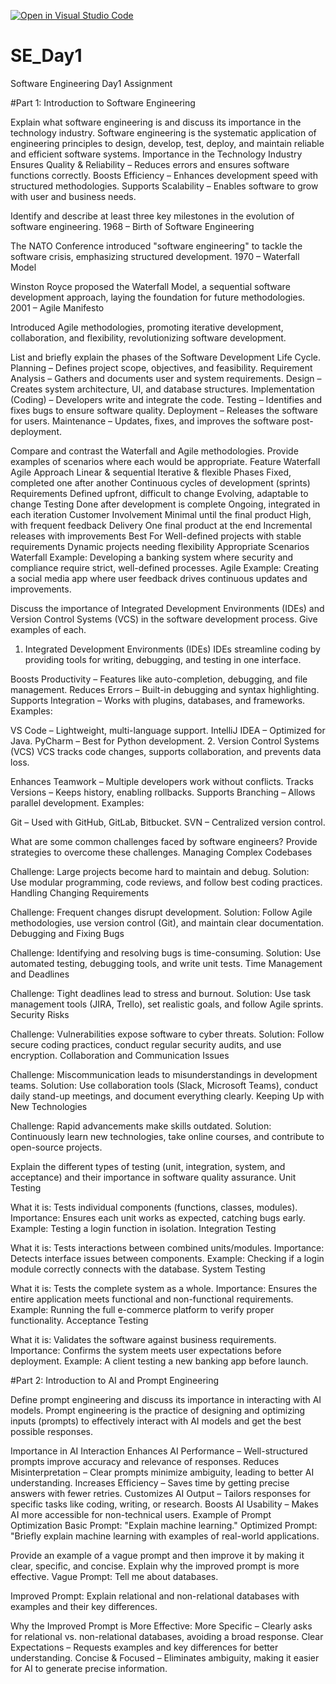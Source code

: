[![Open in Visual Studio Code](https://classroom.github.com/assets/open-in-vscode-2e0aaae1b6195c2367325f4f02e2d04e9abb55f0b24a779b69b11b9e10269abc.svg)](https://classroom.github.com/online_ide?assignment_repo_id=18739864&assignment_repo_type=AssignmentRepo)
# SE_Day1
Software Engineering Day1 Assignment

#Part 1: Introduction to Software Engineering

Explain what software engineering is and discuss its importance in the technology industry.
 Software engineering is the systematic application of engineering principles to design, develop, test, deploy, and maintain reliable and efficient software systems.
       Importance in the Technology Industry
Ensures Quality & Reliability – Reduces errors and ensures software functions correctly.
Boosts Efficiency – Enhances development speed with structured methodologies.
Supports Scalability – Enables software to grow with user and business needs.


Identify and describe at least three key milestones in the evolution of software engineering.
1968 – Birth of Software Engineering

The NATO Conference introduced "software engineering" to tackle the software crisis, emphasizing structured development.
1970 – Waterfall Model

Winston Royce proposed the Waterfall Model, a sequential software development approach, laying the foundation for future methodologies.
2001 – Agile Manifesto

Introduced Agile methodologies, promoting iterative development, collaboration, and flexibility, revolutionizing software development.

List and briefly explain the phases of the Software Development Life Cycle.
Planning – Defines project scope, objectives, and feasibility.
Requirement Analysis – Gathers and documents user and system requirements.
Design – Creates system architecture, UI, and database structures.
Implementation (Coding) – Developers write and integrate the code.
Testing – Identifies and fixes bugs to ensure software quality.
Deployment – Releases the software for users.
Maintenance – Updates, fixes, and improves the software post-deployment.



Compare and contrast the Waterfall and Agile methodologies. Provide examples of scenarios where each would be appropriate.
Feature	Waterfall	Agile
Approach	Linear & sequential	Iterative & flexible
Phases	Fixed, completed one after another	Continuous cycles of development (sprints)
Requirements	Defined upfront, difficult to change	Evolving, adaptable to change
Testing	Done after development is complete	Ongoing, integrated in each iteration
Customer Involvement	Minimal until the final product	High, with frequent feedback
Delivery	One final product at the end	Incremental releases with improvements
Best For	Well-defined projects with stable requirements	Dynamic projects needing flexibility
Appropriate Scenarios
Waterfall Example: Developing a banking system where security and compliance require strict, well-defined processes.
Agile Example: Creating a social media app where user feedback drives continuous updates and improvements.








Discuss the importance of Integrated Development Environments (IDEs) and Version Control Systems (VCS) in the software development process. Give examples of each.
1. Integrated Development Environments (IDEs)
IDEs streamline coding by providing tools for writing, debugging, and testing in one interface.

Boosts Productivity – Features like auto-completion, debugging, and file management.
Reduces Errors – Built-in debugging and syntax highlighting.
Supports Integration – Works with plugins, databases, and frameworks.
Examples:

VS Code – Lightweight, multi-language support.
IntelliJ IDEA – Optimized for Java.
PyCharm – Best for Python development.
2. Version Control Systems (VCS)
VCS tracks code changes, supports collaboration, and prevents data loss.

Enhances Teamwork – Multiple developers work without conflicts.
Tracks Versions – Keeps history, enabling rollbacks.
Supports Branching – Allows parallel development.
Examples:

Git – Used with GitHub, GitLab, Bitbucket.
SVN – Centralized version control.



What are some common challenges faced by software engineers? Provide strategies to overcome these challenges.
Managing Complex Codebases

Challenge: Large projects become hard to maintain and debug.
Solution: Use modular programming, code reviews, and follow best coding practices.
Handling Changing Requirements

Challenge: Frequent changes disrupt development.
Solution: Follow Agile methodologies, use version control (Git), and maintain clear documentation.
Debugging and Fixing Bugs

Challenge: Identifying and resolving bugs is time-consuming.
Solution: Use automated testing, debugging tools, and write unit tests.
Time Management and Deadlines

Challenge: Tight deadlines lead to stress and burnout.
Solution: Use task management tools (JIRA, Trello), set realistic goals, and follow Agile sprints.
Security Risks

Challenge: Vulnerabilities expose software to cyber threats.
Solution: Follow secure coding practices, conduct regular security audits, and use encryption.
Collaboration and Communication Issues

Challenge: Miscommunication leads to misunderstandings in development teams.
Solution: Use collaboration tools (Slack, Microsoft Teams), conduct daily stand-up meetings, and document everything clearly.
Keeping Up with New Technologies

Challenge: Rapid advancements make skills outdated.
Solution: Continuously learn new technologies, take online courses, and contribute to open-source projects.


Explain the different types of testing (unit, integration, system, and acceptance) and their importance in software quality assurance.
Unit Testing

What it is: Tests individual components (functions, classes, modules).
Importance: Ensures each unit works as expected, catching bugs early.
Example: Testing a login function in isolation.
Integration Testing

What it is: Tests interactions between combined units/modules.
Importance: Detects interface issues between components.
Example: Checking if a login module correctly connects with the database.
System Testing

What it is: Tests the complete system as a whole.
Importance: Ensures the entire application meets functional and non-functional requirements.
Example: Running the full e-commerce platform to verify proper functionality.
Acceptance Testing

What it is: Validates the software against business requirements.
Importance: Confirms the system meets user expectations before deployment.
Example: A client testing a new banking app before launch.


#Part 2: Introduction to AI and Prompt Engineering


Define prompt engineering and discuss its importance in interacting with AI models.
Prompt engineering is the practice of designing and optimizing inputs (prompts) to effectively interact with AI models and get the best possible responses.

Importance in AI Interaction
Enhances AI Performance – Well-structured prompts improve accuracy and relevance of responses.
Reduces Misinterpretation – Clear prompts minimize ambiguity, leading to better AI understanding.
Increases Efficiency – Saves time by getting precise answers with fewer retries.
Customizes AI Output – Tailors responses for specific tasks like coding, writing, or research.
Boosts AI Usability – Makes AI more accessible for non-technical users.
Example of Prompt Optimization
Basic Prompt: "Explain machine learning."
Optimized Prompt: "Briefly explain machine learning with examples of real-world applications.


Provide an example of a vague prompt and then improve it by making it clear, specific, and concise. Explain why the improved prompt is more effective.
Vague Prompt:
Tell me about databases.

Improved Prompt:
Explain relational and non-relational databases with examples and their key differences.

Why the Improved Prompt is More Effective:
More Specific – Clearly asks for relational vs. non-relational databases, avoiding a broad response.
Clear Expectations – Requests examples and key differences for better understanding.
Concise & Focused – Eliminates ambiguity, making it easier for AI to generate precise information.
